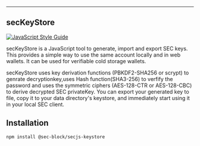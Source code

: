 <a name="secKeyStore"></a>

* * *
## secKeyStore
[![JavaScript Style Guide](https://cdn.rawgit.com/standard/standard/master/badge.svg)](https://github.com/standard/standard) 

secKeyStore is a JavaScript tool to generate, import and export SEC keys.  This provides a simple way to use the same account locally and in web wallets.  It can be used for verifiable cold storage wallets.

secKeyStore uses key derivation functions (PBKDF2-SHA256 or scrypt) to genrate decryptionkey,uses Hash function(SHA3-256) to verfify the password and uses the symmetric ciphers (AES-128-CTR or AES-128-CBC) to derive decrypted SEC privateKey. You can export your generated key to file, copy it to your data directory's keystore, and immediately start using it in your local SEC client.

## Installation

```
npm install @sec-block/secjs-keystore
```